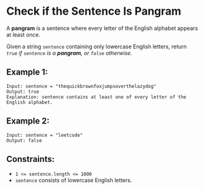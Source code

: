 # Check if the Sentence Is Pangram
A **pangram** is a sentence where every letter of the English alphabet appears at least once.

Given a string `sentence` containing only lowercase English letters, return *`true` if `sentence` is a **pangram**, or `false` otherwise.*

## Example 1:
```
Input: sentence = "thequickbrownfoxjumpsoverthelazydog"
Output: true
Explanation: sentence contains at least one of every letter of the English alphabet.
```

## Example 2:
```
Input: sentence = "leetcode"
Output: false
```

## Constraints:
- `1 <= sentence.length <= 1000`
- `sentence` consists of lowercase English letters.